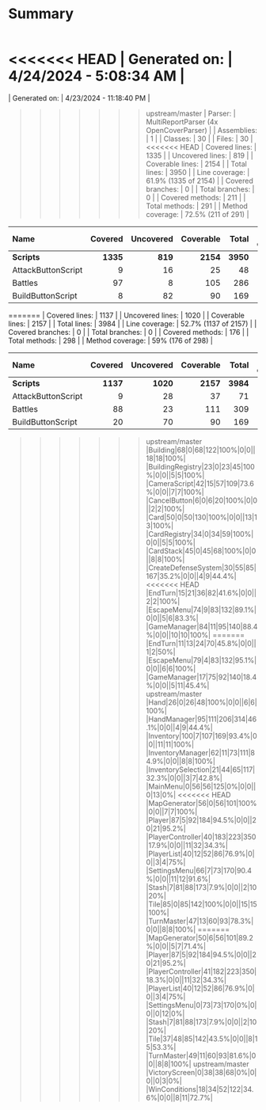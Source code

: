 ﻿# Summary
|||
|:---|:---|
<<<<<<< HEAD
| Generated on: | 4/24/2024 - 5:08:34 AM |
=======
| Generated on: | 4/23/2024 - 11:18:40 PM |
>>>>>>> upstream/master
| Parser: | MultiReportParser (4x OpenCoverParser) |
| Assemblies: | 1 |
| Classes: | 30 |
| Files: | 30 |
<<<<<<< HEAD
| Covered lines: | 1335 |
| Uncovered lines: | 819 |
| Coverable lines: | 2154 |
| Total lines: | 3950 |
| Line coverage: | 61.9% (1335 of 2154) |
| Covered branches: | 0 |
| Total branches: | 0 |
| Covered methods: | 211 |
| Total methods: | 291 |
| Method coverage: | 72.5% (211 of 291) |

|**Name**|**Covered**|**Uncovered**|**Coverable**|**Total**|**Line coverage**|**Covered**|**Total**|**Branch coverage**|**Covered**|**Total**|**Method coverage**|
|:---|---:|---:|---:|---:|---:|---:|---:|---:|---:|---:|---:|
|**Scripts**|**1335**|**819**|**2154**|**3950**|**61.9%**|**0**|**0**|****|**211**|**291**|**72.5%**|
|AttackButtonScript|9|16|25|48|36%|0|0||3|5|60%|
|Battles|97|8|105|286|92.3%|0|0||8|8|100%|
|BuildButtonScript|8|82|90|169|8.8%|0|0||4|16|25%|
=======
| Covered lines: | 1137 |
| Uncovered lines: | 1020 |
| Coverable lines: | 2157 |
| Total lines: | 3984 |
| Line coverage: | 52.7% (1137 of 2157) |
| Covered branches: | 0 |
| Total branches: | 0 |
| Covered methods: | 176 |
| Total methods: | 298 |
| Method coverage: | 59% (176 of 298) |

|**Name**|**Covered**|**Uncovered**|**Coverable**|**Total**|**Line coverage**|**Covered**|**Total**|**Branch coverage**|**Covered**|**Total**|**Method coverage**|
|:---|---:|---:|---:|---:|---:|---:|---:|---:|---:|---:|---:|
|**Scripts**|**1137**|**1020**|**2157**|**3984**|**52.7%**|**0**|**0**|****|**176**|**298**|**59%**|
|AttackButtonScript|9|28|37|71|24.3%|0|0||3|9|33.3%|
|Battles|88|23|111|309|79.2%|0|0||6|10|60%|
|BuildButtonScript|20|70|90|169|22.2%|0|0||4|16|25%|
>>>>>>> upstream/master
|Building|68|0|68|122|100%|0|0||18|18|100%|
|BuildingRegistry|23|0|23|45|100%|0|0||5|5|100%|
|CameraScript|42|15|57|109|73.6%|0|0||7|7|100%|
|CancelButton|6|0|6|20|100%|0|0||2|2|100%|
|Card|50|0|50|130|100%|0|0||13|13|100%|
|CardRegistry|34|0|34|59|100%|0|0||5|5|100%|
|CardStack|45|0|45|68|100%|0|0||8|8|100%|
|CreateDefenseSystem|30|55|85|167|35.2%|0|0||4|9|44.4%|
<<<<<<< HEAD
|EndTurn|15|21|36|82|41.6%|0|0||2|2|100%|
|EscapeMenu|74|9|83|132|89.1%|0|0||5|6|83.3%|
|GameManager|84|11|95|140|88.4%|0|0||10|10|100%|
=======
|EndTurn|11|13|24|70|45.8%|0|0||1|2|50%|
|EscapeMenu|79|4|83|132|95.1%|0|0||6|6|100%|
|GameManager|17|75|92|140|18.4%|0|0||5|11|45.4%|
>>>>>>> upstream/master
|Hand|26|0|26|48|100%|0|0||6|6|100%|
|HandManager|95|111|206|314|46.1%|0|0||4|9|44.4%|
|Inventory|100|7|107|169|93.4%|0|0||11|11|100%|
|InventoryManager|62|11|73|111|84.9%|0|0||8|8|100%|
|InventorySelection|21|44|65|117|32.3%|0|0||3|7|42.8%|
|MainMenu|0|56|56|125|0%|0|0||0|13|0%|
<<<<<<< HEAD
|MapGenerator|56|0|56|101|100%|0|0||7|7|100%|
|Player|87|5|92|184|94.5%|0|0||20|21|95.2%|
|PlayerController|40|183|223|350|17.9%|0|0||11|32|34.3%|
|PlayerList|40|12|52|86|76.9%|0|0||3|4|75%|
|SettingsMenu|66|7|73|170|90.4%|0|0||11|12|91.6%|
|Stash|7|81|88|173|7.9%|0|0||2|10|20%|
|Tile|85|0|85|142|100%|0|0||15|15|100%|
|TurnMaster|47|13|60|93|78.3%|0|0||8|8|100%|
=======
|MapGenerator|50|6|56|101|89.2%|0|0||5|7|71.4%|
|Player|87|5|92|184|94.5%|0|0||20|21|95.2%|
|PlayerController|41|182|223|350|18.3%|0|0||11|32|34.3%|
|PlayerList|40|12|52|86|76.9%|0|0||3|4|75%|
|SettingsMenu|0|73|73|170|0%|0|0||0|12|0%|
|Stash|7|81|88|173|7.9%|0|0||2|10|20%|
|Tile|37|48|85|142|43.5%|0|0||8|15|53.3%|
|TurnMaster|49|11|60|93|81.6%|0|0||8|8|100%|
>>>>>>> upstream/master
|VictoryScreen|0|38|38|68|0%|0|0||0|3|0%|
|WinConditions|18|34|52|122|34.6%|0|0||8|11|72.7%|
